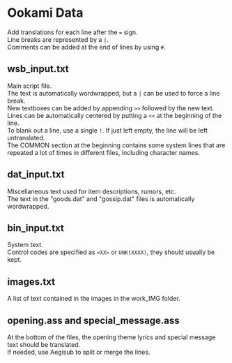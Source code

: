 # Ookami Data
Add translations for each line after the `=` sign.  
Line breaks are represented by a `|`.  
Comments can be added at the end of lines by using `#`.  
## wsb_input.txt
Main script file.  
The text is automatically wordwrapped, but a `|` can be used to force a line break.  
New textboxes can be added by appending `>>` followed by the new text.  
Lines can be automatically centered by putting a `<<` at the beginning of the line.  
To blank out a line, use a single `!`. If just left empty, the line will be left untranslated.  
The COMMON section at the beginning contains some system lines that are repeated a lot of times in different files, including character names.  
## dat_input.txt
Miscellaneous text used for item descriptions, rumors, etc.  
The text in the "goods.dat" and "gossip.dat" files is automatically wordwrapped.  
## bin_input.txt
System text.  
Control codes are specified as `<XX>` or `UNK(XXXX)`, they should usually be kept.  
## images.txt
A list of text contained in the images in the work_IMG folder.  
## opening.ass and special_message.ass
At the bottom of the files, the opening theme lyrics and special message text should be translated.  
If needed, use Aegisub to split or merge the lines.  
